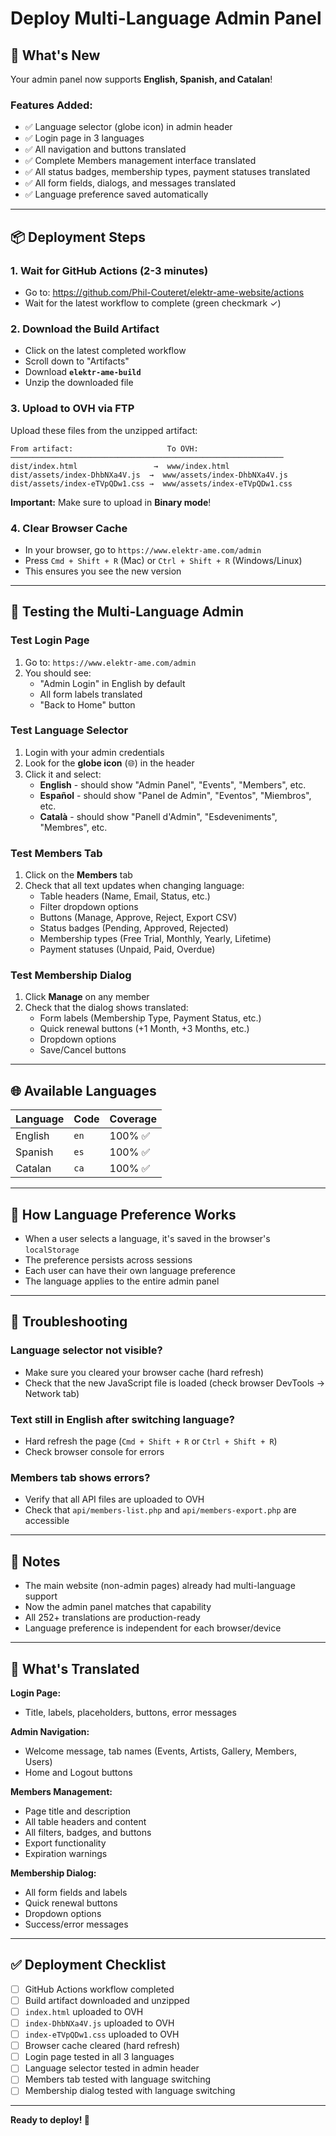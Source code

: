 # Deploy Multi-Language Admin Panel

## 🎉 What's New

Your admin panel now supports **English, Spanish, and Catalan**!

### Features Added:
- ✅ Language selector (globe icon) in admin header
- ✅ Login page in 3 languages
- ✅ All navigation and buttons translated
- ✅ Complete Members management interface translated
- ✅ All status badges, membership types, payment statuses translated
- ✅ All form fields, dialogs, and messages translated
- ✅ Language preference saved automatically

---

## 📦 Deployment Steps

### 1. **Wait for GitHub Actions** (2-3 minutes)
   - Go to: https://github.com/Phil-Couteret/elektr-ame-website/actions
   - Wait for the latest workflow to complete (green checkmark ✓)

### 2. **Download the Build Artifact**
   - Click on the latest completed workflow
   - Scroll down to "Artifacts"
   - Download **`elektr-ame-build`**
   - Unzip the downloaded file

### 3. **Upload to OVH via FTP**

Upload these files from the unzipped artifact:

```
From artifact:                     To OVH:
─────────────────────────────────────────────────────────────
dist/index.html                 →  www/index.html
dist/assets/index-DhbNXa4V.js  →  www/assets/index-DhbNXa4V.js
dist/assets/index-eTVpQDw1.css →  www/assets/index-eTVpQDw1.css
```

**Important:** Make sure to upload in **Binary mode**!

### 4. **Clear Browser Cache**
   - In your browser, go to `https://www.elektr-ame.com/admin`
   - Press `Cmd + Shift + R` (Mac) or `Ctrl + Shift + R` (Windows/Linux)
   - This ensures you see the new version

---

## 🧪 Testing the Multi-Language Admin

### Test Login Page
1. Go to: `https://www.elektr-ame.com/admin`
2. You should see:
   - "Admin Login" in English by default
   - All form labels translated
   - "Back to Home" button

### Test Language Selector
1. Login with your admin credentials
2. Look for the **globe icon** (🌐) in the header
3. Click it and select:
   - **English** - should show "Admin Panel", "Events", "Members", etc.
   - **Español** - should show "Panel de Admin", "Eventos", "Miembros", etc.
   - **Català** - should show "Panell d'Admin", "Esdeveniments", "Membres", etc.

### Test Members Tab
1. Click on the **Members** tab
2. Check that all text updates when changing language:
   - Table headers (Name, Email, Status, etc.)
   - Filter dropdown options
   - Buttons (Manage, Approve, Reject, Export CSV)
   - Status badges (Pending, Approved, Rejected)
   - Membership types (Free Trial, Monthly, Yearly, Lifetime)
   - Payment statuses (Unpaid, Paid, Overdue)

### Test Membership Dialog
1. Click **Manage** on any member
2. Check that the dialog shows translated:
   - Form labels (Membership Type, Payment Status, etc.)
   - Quick renewal buttons (+1 Month, +3 Months, etc.)
   - Dropdown options
   - Save/Cancel buttons

---

## 🌐 Available Languages

| Language | Code | Coverage |
|----------|------|----------|
| English | `en` | 100% ✅ |
| Spanish | `es` | 100% ✅ |
| Catalan | `ca` | 100% ✅ |

---

## 💾 How Language Preference Works

- When a user selects a language, it's saved in the browser's `localStorage`
- The preference persists across sessions
- Each user can have their own language preference
- The language applies to the entire admin panel

---

## 🔧 Troubleshooting

### Language selector not visible?
- Make sure you cleared your browser cache (hard refresh)
- Check that the new JavaScript file is loaded (check browser DevTools → Network tab)

### Text still in English after switching language?
- Hard refresh the page (`Cmd + Shift + R` or `Ctrl + Shift + R`)
- Check browser console for errors

### Members tab shows errors?
- Verify that all API files are uploaded to OVH
- Check that `api/members-list.php` and `api/members-export.php` are accessible

---

## 📝 Notes

- The main website (non-admin pages) already had multi-language support
- Now the admin panel matches that capability
- All 252+ translations are production-ready
- Language preference is independent for each browser/device

---

## 🎯 What's Translated

**Login Page:**
- Title, labels, placeholders, buttons, error messages

**Admin Navigation:**
- Welcome message, tab names (Events, Artists, Gallery, Members, Users)
- Home and Logout buttons

**Members Management:**
- Page title and description
- All table headers and content
- All filters, badges, and buttons
- Export functionality
- Expiration warnings

**Membership Dialog:**
- All form fields and labels
- Quick renewal buttons
- Dropdown options
- Success/error messages

---

## ✅ Deployment Checklist

- [ ] GitHub Actions workflow completed
- [ ] Build artifact downloaded and unzipped
- [ ] `index.html` uploaded to OVH
- [ ] `index-DhbNXa4V.js` uploaded to OVH
- [ ] `index-eTVpQDw1.css` uploaded to OVH
- [ ] Browser cache cleared (hard refresh)
- [ ] Login page tested in all 3 languages
- [ ] Language selector tested in admin header
- [ ] Members tab tested with language switching
- [ ] Membership dialog tested with language switching

---

**Ready to deploy! 🚀**






